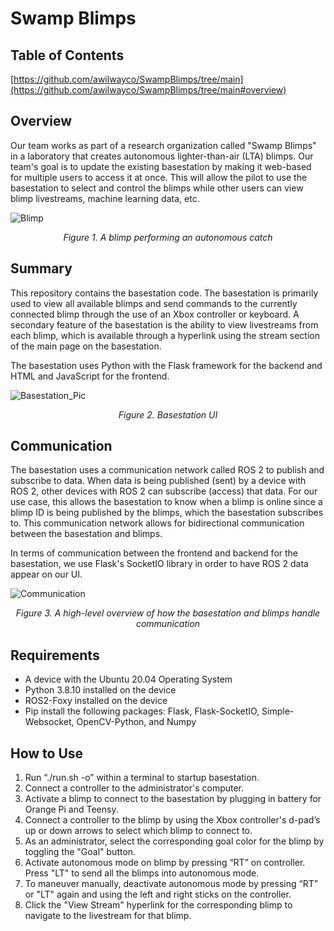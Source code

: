 # Swamp Blimps

## Table of Contents
[https://github.com/awilwayco/SwampBlimps/tree/main](https://github.com/awilwayco/SwampBlimps/tree/main#overview)

## Overview
Our team works as part of a research organization called "Swamp Blimps" in a laboratory that creates autonomous 
lighter-than-air (LTA) blimps. Our team's goal is to update the existing basestation by making it web-based for multiple users to access it at once. This will allow the pilot to use the basestation to select and control the blimps while other users can view blimp livestreams, machine learning data, etc.
<p align="center">
  
![Blimp](https://github.com/awilwayco/SwampBlimps/assets/56363833/ff6e067d-5df5-41a7-9ac8-dd0bc9154609)
<p align="center">
<em>Figure 1. A blimp performing an autonomous catch</em>
</p>
</p>

## Summary
This repository contains the basestation code. The basestation is primarily used to view all available blimps and send commands to the currently connected blimp through the use of an Xbox controller or keyboard. A secondary feature of the basestation is the ability to view livestreams from each blimp, which is available through a hyperlink using the stream section of the main page on the basestation.

The basestation uses Python with the Flask framework for the backend and HTML and JavaScript for the frontend. 
<p align="center">
  
![Basestation_Pic](https://github.com/awilwayco/SwampBlimps/assets/56363833/863f8d6f-4043-4ccf-b854-9cc79f418d3e)

<p align="center">
<em>Figure 2. Basestation UI</em>
</p>
</p>

## Communication
The basestation uses a communication network called ROS 2 to publish and subscribe to data. When data is being published (sent) by a device with ROS 2, other devices with ROS 2 can subscribe (access) that data. For our use case, this allows the basestation to know when a blimp is online since a blimp ID is being published by the blimps, which the basestation subscribes to. This communication network allows for bidirectional communication between the basestation and blimps.

In terms of communication between the frontend and backend for the basestation, we use Flask's SocketIO library in order to have ROS 2 data appear on our UI.
<p align="center">
  
![Communication](https://github.com/awilwayco/SwampBlimps/assets/56363833/e5745c57-0006-4671-ab2f-39ad85e8a0d8)
<p align="center">
<em>Figure 3. A high-level overview of how the basestation and blimps handle communication</em>
</p>
</p>

## Requirements

- A device with the Ubuntu 20.04 Operating System
- Python 3.8.10 installed on the device
- ROS2-Foxy installed on the device
- Pip install the following packages: Flask, Flask-SocketIO, Simple-Websocket, OpenCV-Python, and Numpy

## How to Use

1. Run “./run.sh -o” within a terminal to startup basestation.
2. Connect a controller to the administrator's computer.
3. Activate a blimp to connect to the basestation by plugging in battery for 
Orange Pi and Teensy.
4. Connect a controller to the blimp by using the Xbox controller's d-pad’s up or down arrows to select 
which blimp to connect to.
5. As an administrator, select the corresponding goal color for the 
blimp by toggling the "Goal" button.
6. Activate autonomous mode on blimp by pressing “RT” on controller. Press "LT" to send all the blimps into autonomous mode.
7. To maneuver manually, deactivate autonomous mode by pressing “RT” or "LT" again and using 
the left and right sticks on the controller.
8. Click the "View Stream" hyperlink for the corresponding blimp to navigate to the livestream for that blimp.
